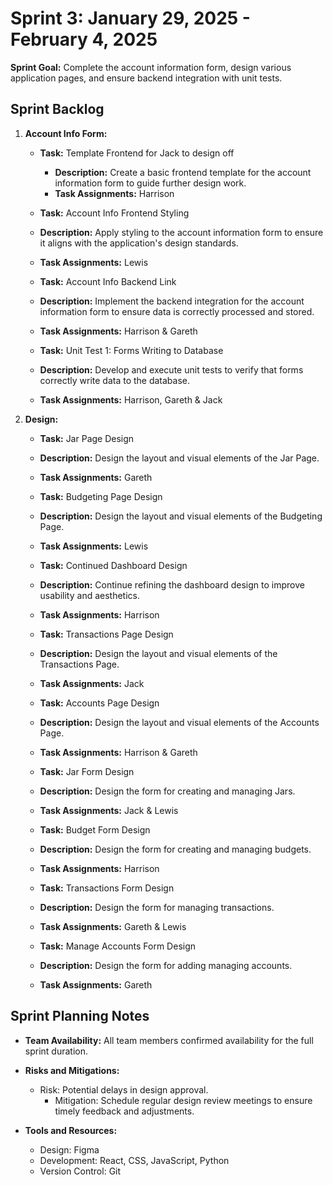 # Sprint 3: January 29, 2025 - February 4, 2025

**Sprint Goal:** Complete the account information form, design various application pages, and ensure backend integration with unit tests.

## Sprint Backlog

1. **Account Info Form:**
   - **Task:** Template Frontend for Jack to design off
      - **Description:** Create a basic frontend template for the account information form to guide further design work.
      - **Task Assignments:** Harrison

   - **Task:** Account Info Frontend Styling
   - **Description:** Apply styling to the account information form to ensure it aligns with the application's design standards.
   - **Task Assignments:** Lewis


   - **Task:** Account Info Backend Link
   - **Description:** Implement the backend integration for the account information form to ensure data is correctly processed and stored.
   - **Task Assignments:** Harrison & Gareth


   - **Task:** Unit Test 1: Forms Writing to Database
   - **Description:** Develop and execute unit tests to verify that forms correctly write data to the database.
   - **Task Assignments:** Harrison, Gareth & Jack

2. **Design:**
   - **Task:** Jar Page Design
   - **Description:** Design the layout and visual elements of the Jar Page.
   - **Task Assignments:** Gareth


   - **Task:** Budgeting Page Design
   - **Description:** Design the layout and visual elements of the Budgeting Page.
   - **Task Assignments:** Lewis


   - **Task:** Continued Dashboard Design
   - **Description:** Continue refining the dashboard design to improve usability and aesthetics.
   - **Task Assignments:** Harrison


   - **Task:** Transactions Page Design
   - **Description:** Design the layout and visual elements of the Transactions Page.
   - **Task Assignments:** Jack


   - **Task:** Accounts Page Design
   - **Description:** Design the layout and visual elements of the Accounts Page.
   - **Task Assignments:** Harrison & Gareth


   - **Task:** Jar Form Design
   - **Description:** Design the form for creating and managing Jars.
   - **Task Assignments:** Jack & Lewis

     
   - **Task:** Budget Form Design
   - **Description:** Design the form for creating and managing budgets.
   - **Task Assignments:** Harrison


   - **Task:** Transactions Form Design
   - **Description:** Design the form for managing transactions.
   - **Task Assignments:** Gareth & Lewis


   - **Task:** Manage Accounts Form Design
   - **Description:** Design the form for adding managing accounts.
   - **Task Assignments:** Gareth

## Sprint Planning Notes

- **Team Availability:** All team members confirmed availability for the full sprint duration.
- **Risks and Mitigations:**
  - Risk: Potential delays in design approval.
    - Mitigation: Schedule regular design review meetings to ensure timely feedback and adjustments.

- **Tools and Resources:**
  - Design: Figma
  - Development: React, CSS, JavaScript, Python
  - Version Control: Git
